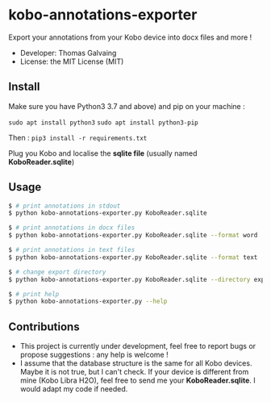 # kobo-annotations-exporter

Export your annotations from your Kobo device into docx files and more !
* Developer: Thomas Galvaing
* License: the MIT License (MIT)

## Install
Make sure you have Python3 3.7 and above) and pip on your machine :

`sudo apt install python3`
`sudo apt install python3-pip`

Then :
`pip3 install -r requirements.txt`

Plug you Kobo and localise the **sqlite file** (usually named **KoboReader.sqlite**)

## Usage

```bash
$ # print annotations in stdout
$ python kobo-annotations-exporter.py KoboReader.sqlite

$ # print annotations in docx files
$ python kobo-annotations-exporter.py KoboReader.sqlite --format word

$ # print annotations in text files
$ python kobo-annotations-exporter.py KoboReader.sqlite --format text

$ # change export directory
$ python kobo-annotations-exporter.py KoboReader.sqlite --directory export_directory

$ # print help
$ python kobo-annotations-exporter.py --help
````

## Contributions
* This project is currently under development, feel free to report bugs or propose suggestions : any help is welcome ! 
* I assume that the database structure is the same for all Kobo devices. Maybe it is not true, but I can't check. If your device is different from mine (Kobo Libra H2O), feel free to send me your **KoboReader.sqlite**. I would adapt my code if needed.
